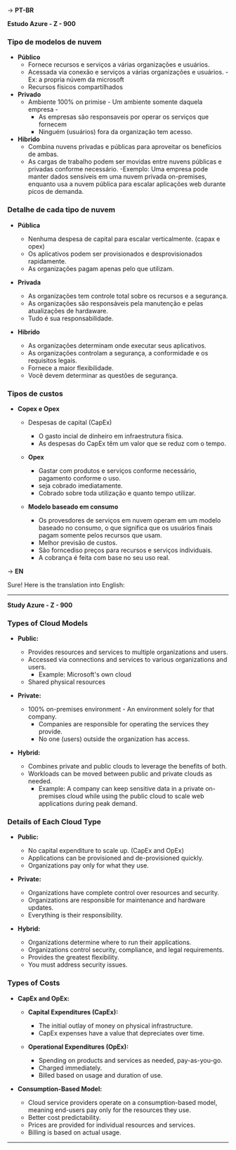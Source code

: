 -> **PT-BR**

**Estudo Azure  - Z - 900**

### Tipo de modelos de nuvem
- **Público** 
	- Fornece recursos e serviços a várias organizações e usuários.
	- Acessada via conexão e serviços a várias organizações e usuários.
	    -Ex: a propria núvem da microsoft
	- Recursos físicos compartilhados
- **Privado**
	- Ambiente 100% on primise - Um ambiente somente daquela empresa -
		- As empresas são responsaveis por operar os serviços que fornecem
		- Ninguém (usuários) fora da organização tem acesso.
- **Hibrido**
	- Combina nuvens privadas e públicas para aproveitar os benefícios de ambas.
	- As cargas de trabalho podem ser movidas entre nuvens públicas e privadas conforme necessário.
	    -Exemplo: Uma empresa pode manter dados sensíveis em uma nuvem privada on-premises, enquanto usa a nuvem pública para escalar aplicações web durante picos de demanda.
			
### Detalhe de cada tipo de nuvem
- **Pública**
	- Nenhuma despesa de capital para escalar verticalmente. (capax e opex)
	- Os aplicativos podem ser provisionados e desprovisionados rapidamente.
	- As organizações pagam apenas pelo que utilizam.
		
- **Privada** 
	- As organizações tem controle total sobre os recursos e a segurança.
	- As organizações são responsáveis pela manutenção e pelas atualizações de hardaware.
	- Tudo é sua responsabilidade.
		
- **Hibrido**
	- As organizações determinam onde executar seus aplicativos.
	- As organizações controlam a segurança, a conformidade e os requisitos legais.
	- Fornece a maior flexibilidade.
	- Você devem determinar as questões de segurança.
		
### Tipos de custos
- **Copex e Opex**
	- Despesas de capital (CapEx)
	    - O gasto incial de dinheiro em infraestrutura física.
		- As despesas do CapEx têm um valor que se reduz com o tempo.
	
	- **Opex**
		- Gastar com produtos e serviços conforme necessário, pagamento conforme o uso.
		- seja cobrado imediatamente.
		- Cobrado sobre toda utilização e quanto tempo utilizar.
			
	- **Modelo baseado em consumo**
		- Os provesdores de serviços em nuvem operam em um modelo baseado no consumo, o que significa que os usuários finais
		pagam somente pelos recursos que usam.
		- Melhor previsão de custos.
		- São forncediso preços para recursos e serviços individuais.
		- A cobrança é feita com base no seu uso real.
		
	
	
-> **EN**

Sure! Here is the translation into English:

---

**Study Azure - Z - 900**

### Types of Cloud Models

- **Public:**
  - Provides resources and services to multiple organizations and users.
  - Accessed via connections and services to various organizations and users.
    - Example: Microsoft's own cloud
  - Shared physical resources

- **Private:**
  - 100% on-premises environment - An environment solely for that company.
    - Companies are responsible for operating the services they provide.
    - No one (users) outside the organization has access.

- **Hybrid:**
  - Combines private and public clouds to leverage the benefits of both.
  - Workloads can be moved between public and private clouds as needed.
    - Example: A company can keep sensitive data in a private on-premises cloud while using the public cloud to scale web applications during peak demand.

### Details of Each Cloud Type

- **Public:**
  - No capital expenditure to scale up. (CapEx and OpEx)
  - Applications can be provisioned and de-provisioned quickly.
  - Organizations pay only for what they use.

- **Private:**
  - Organizations have complete control over resources and security.
  - Organizations are responsible for maintenance and hardware updates.
  - Everything is their responsibility.

- **Hybrid:**
  - Organizations determine where to run their applications.
  - Organizations control security, compliance, and legal requirements.
  - Provides the greatest flexibility.
  - You must address security issues.

### Types of Costs

- **CapEx and OpEx:**
  - **Capital Expenditures (CapEx):**
    - The initial outlay of money on physical infrastructure.
    - CapEx expenses have a value that depreciates over time.

  - **Operational Expenditures (OpEx):**
    - Spending on products and services as needed, pay-as-you-go.
    - Charged immediately.
    - Billed based on usage and duration of use.

- **Consumption-Based Model:**
  - Cloud service providers operate on a consumption-based model, meaning end-users pay only for the resources they use.
  - Better cost predictability.
  - Prices are provided for individual resources and services.
  - Billing is based on actual usage.

--------------------------------------------------------------------------------------
